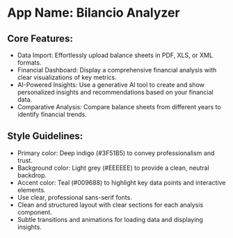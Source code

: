 # **App Name**: Bilancio Analyzer

## Core Features:

- Data Import: Effortlessly upload balance sheets in PDF, XLS, or XML formats.
- Financial Dashboard: Display a comprehensive financial analysis with clear visualizations of key metrics.
- AI-Powered Insights: Use a generative AI tool to create and show personalized insights and recommendations based on your financial data.
- Comparative Analysis: Compare balance sheets from different years to identify financial trends.

## Style Guidelines:

- Primary color: Deep indigo (#3F51B5) to convey professionalism and trust.
- Background color: Light grey (#EEEEEE) to provide a clean, neutral backdrop.
- Accent color: Teal (#009688) to highlight key data points and interactive elements. 
- Use clear, professional sans-serif fonts.
- Clean and structured layout with clear sections for each analysis component.
- Subtle transitions and animations for loading data and displaying insights.